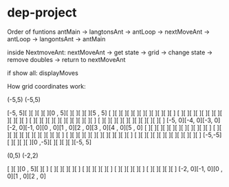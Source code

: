 # dep-project
Order of funtions
    antMain -> langtonsAnt -> antLoop -> nextMoveAnt -> antLoop -> langontsAnt -> antMain

inside NextmoveAnt:
    nextMoveAnt -> get state -> grid -> change state -> remove doubles -> return to nextMoveAnt

if show all:
    displayMoves


How grid coordinates work:

(-5,5) (-5,5)

[-5, 5][     ][     ][     ][     ][0 , 5][     ][     ][     ][     ][5 , 5]
[     ][     ][     ][     ][     ][     ][     ][     ][     ][     ][     ]
[     ][     ][     ][     ][     ][     ][     ][     ][     ][     ][     ]
[     ][     ][     ][     ][     ][     ][     ][     ][     ][     ][     ]
[     ][     ][     ][     ][     ][     ][     ][     ][     ][     ][     ]
[-5, 0][-4, 0][-3, 0][-2, 0][-1, 0][0 , 0][1 , 0][2 , 0][3 , 0][4 , 0][5 , 0]
[     ][     ][     ][     ][     ][     ][     ][     ][     ][     ][     ]
[     ][     ][     ][     ][     ][     ][     ][     ][     ][     ][     ]
[     ][     ][     ][     ][     ][     ][     ][     ][     ][     ][     ]
[     ][     ][     ][     ][     ][     ][     ][     ][     ][     ][     ]
[-5,-5][     ][     ][     ][     ][0 ,-5][     ][     ][     ][     ][-5, 5]


(0,5) (-2,2)

[     ][     ][0 , 5][     ][     ]
[     ][     ][     ][     ][     ]
[     ][     ][     ][     ][     ]
[     ][     ][     ][     ][     ]
[     ][     ][     ][     ][     ]
[-2, 0][-1, 0][0 , 0][1 , 0][2 , 0]

